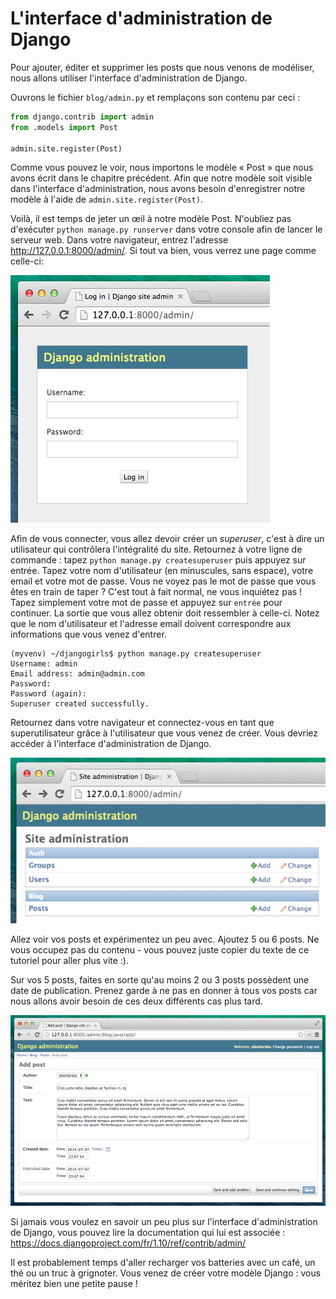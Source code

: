 # L'interface d'administration de Django

Pour ajouter, éditer et supprimer les posts que nous venons de modéliser, nous allons utiliser l'interface d'administration de Django.

Ouvrons le fichier `blog/admin.py` et remplaçons son contenu par ceci :

```python
from django.contrib import admin
from .models import Post

admin.site.register(Post)
```    

Comme vous pouvez le voir, nous importons le modèle « Post » que nous avons écrit dans le chapitre précédent. Afin que notre modèle soit visible dans l'interface d'administration, nous avons besoin d'enregistrer notre modèle à l'aide de `admin.site.register(Post)`.

Voilà, il est temps de jeter un œil à notre modèle Post. N'oubliez pas d'exécuter `python manage.py runserver` dans votre console afin de lancer le serveur web. Dans votre navigateur, entrez l'adresse http://127.0.0.1:8000/admin/. Si tout va bien, vous verrez une page comme celle-ci:

![Page de login][1]

 [1]: images/login_page2.png

Afin de vous connecter, vous allez devoir créer un *superuser*, c'est à dire un utilisateur qui contrôlera l'intégralité du site. Retournez à votre ligne de commande : tapez `python manage.py createsuperuser` puis appuyez sur entrée. Tapez votre nom d'utilisateur (en minuscules, sans espace), votre email et votre mot de passe. Vous ne voyez pas le mot de passe que vous êtes en train de taper ? C'est tout à fait normal, ne vous inquiétez pas ! Tapez simplement votre mot de passe et appuyez sur `entrée` pour continuer. La sortie que vous allez obtenir doit ressembler à celle-ci. Notez que le nom d'utilisateur et l'adresse email doivent correspondre aux informations que vous venez d'entrer.

    (myvenv) ~/djangogirls$ python manage.py createsuperuser
    Username: admin
    Email address: admin@admin.com
    Password:
    Password (again):
    Superuser created successfully.


Retournez dans votre navigateur et connectez-vous en tant que superutilisateur grâce à l'utilisateur que vous venez de créer. Vous devriez accéder à l'interface d'administration de Django.

![Django admin][2]

 [2]: images/django_admin3.png

Allez voir vos posts et expérimentez un peu avec. Ajoutez 5 ou 6 posts. Ne vous occupez pas du contenu - vous pouvez juste copier du texte de ce tutoriel pour aller plus vite :).

Sur vos 5 posts, faites en sorte qu'au moins 2 ou 3 posts possèdent une date de publication. Prenez garde à ne pas en donner à tous vos posts car nous allons avoir besoin de ces deux différents cas plus tard.

![Django admin][3]

 [3]: images/edit_post3.png

Si jamais vous voulez en savoir un peu plus sur l'interface d'administration de Django, vous pouvez lire la documentation qui lui est associée : https://docs.djangoproject.com/fr/1.10/ref/contrib/admin/

Il est probablement temps d'aller recharger vos batteries avec un café, un thé ou un truc à grignoter. Vous venez de créer votre modèle Django : vous méritez bien une petite pause !
